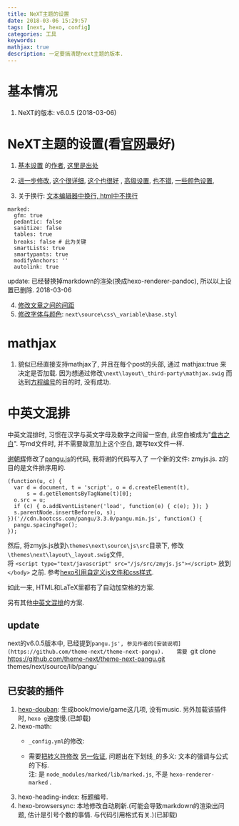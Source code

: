 ```yaml
---
title: NeXT主题的设置
date: 2018-03-06 15:29:57
tags: [next, hexo, config]
categories: 工具
keywords:
mathjax: true
description: 一定要搞清楚next主题的版本.
---
```


# 基本情况
1. NeXT的版本: v6.0.5 (2018-03-06) 



# NeXT主题的设置(看[官网](http://theme-next.iissnan.com/)最好)
1. [基本设置](https://www.jianshu.com/p/efbeddc5eb19) 的[作者](http://www.dragonstyle.win/2017/11/07/Hexo-Next主题优化/), 
[这里是出处](http://blog.csdn.net/qq_33699981/article/details/72716951)   
2. [进一步修改](https://maoyanting.github.io/2018/02/07/hexo-NexT%E7%9A%84%E4%BC%98%E5%8C%96/), 
[这个很详细](https://reuixiy.github.io/technology/computer/computer-aided-art/2017/06/09/hexo-next-optimization.html),
[这个也很好](https://qianling.pw/hexo-optimization/)  ,
[高级设置](https://zhuzhuyule.com/archives/), 
[也不错](http://cxjiang.top/2017/04/07/Hexo-NexT/),
[一些颜色设置](http://www.lazyboy.site/2017/Next%E8%87%AA%E5%AE%9A%E4%B9%89%E6%A0%B7%E5%BC%8F/),

3. 关于换行: [文本编辑器中换行, html中不换行](https://github.com/iissnan/hexo-theme-next/issues/1672)
```
marked:
  gfm: true
  pedantic: false
  sanitize: false
  tables: true
  breaks: false # 此为关键
  smartLists: true
  smartypants: true
  modifyAnchors: ''
  autolink: true
```
update: 已经替换掉markdown的渲染(换成hexo-renderer-pandoc), 所以以上设置已删除. 2018-03-06

4. [修改文章之间的间距](https://github.com/iissnan/hexo-theme-next/issues/1250)
5. [修改字体与颜色](https://www.zhihu.com/question/49405680): `next\source\css\_variable\base.styl`




# mathjax
1. 貌似已经直接支持mathjax了, 并且在每个post的头部, 通过 mathjax:true 来决定是否加载. 
因为想通过修改`\next\layout\_third-party\mathjax.swig`
而达到[方程编号](https://jdhao.github.io/2018/01/25/hexo-mathjax-equation-number/)的目的时, 没有成功. 




# 中英文混排

中英文混排时, 习惯在汉字与英文字母及数字之间留一空白, 此空白被成为"[盘古之白](https://github.com/vinta/pangu.js)". 
写md文件时, 并不需要故意加上这个空白, 跟写tex文件一样. 

[谢朝辉](https://yihui.name/cn/2017/05/pangu/)修改了[pangu.js](https://github.com/vinta/pangu.js)的代码, 我将谢的代码写入了
一个新的文件: zmyjs.js. z的目的是文件排序用的. 
```
(function(u, c) {
  var d = document, t = 'script', o = d.createElement(t),
      s = d.getElementsByTagName(t)[0];
  o.src = u;
  if (c) { o.addEventListener('load', function(e) { c(e); }); }
  s.parentNode.insertBefore(o, s);
})('//cdn.bootcss.com/pangu/3.3.0/pangu.min.js', function() {
  pangu.spacingPage();
});
```

然后, 将zmyjs.js放到`\themes\next\source\js\src`目录下, 修改`\themes\next\layout\_layout.swig`文件,   
将 `<script type="text/javascript" src="/js/src/zmyjs.js"></script>` 放到 `</body>` 之前.
参考[hexo引用自定义js文件和css样式](http://longhaoteng.com/2016/08/01/hexo引用自定义js文件和css样式/).  

如此一来, HTML和LaTeX里都有了自动加空格的方案. 

另有其他[中英文混排](https://www.liaoyuqin.com/post/tools/zhong-ying-wen-hun-pai)的方案.



## update

next的v6.0.5版本中, 已经提到`pangu.js', 参见作者的[安装说明](https://github.com/theme-next/theme-next-pangu).   
需要 `git clone https://github.com/theme-next/theme-next-pangu.git themes/next/source/lib/pangu`





## 已安装的插件
1. [hexo-douban](https://github.com/mythsman/hexo-douban): 生成book/movie/game这几项, 没有music. 另外加载该插件时, `hexo g`速度慢.(已卸载)
2. hexo-math: 
	* `_config.yml`的修改:

	* 需要[把转义符修改](http://kubicode.me/2016/03/16/Hexo/Fix-Hexo-Bug-In-Mathjax/)
	[另一佐证](http://masikkk.com/article/hexo-13-MathJax/), 
	问题出在下划线`_`的多义: 文本的强调与公式的下标.  
	注: 是 `node_modules/marked/lib/marked.js`, 不是 `hexo-renderer-marked` .
3. hexo-heading-index: 标题编号.
4. hexo-browsersync: 本地修改自动刷新.(可能会导致markdown的渲染出问题, 估计是引号个数的事情. 与代码引用格式有关.)(已卸载)

